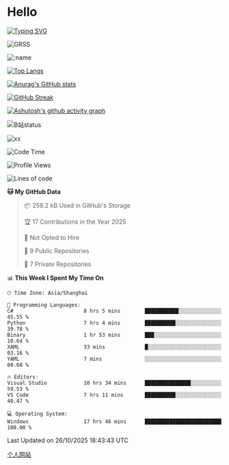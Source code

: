 # Hello


[![Typing SVG](https://readme-typing-svg.demolab.com?font=Fira+Code&pause=1000&color=F78FDE&width=435&lines=Ciallo%ef%bd%9e(%e2%88%a0%e3%83%bb%cf%89%3c+)%e2%8c%92%e2%98%85)](https://git.io/typing-svg)

![GRSS](https://github-readme-steam-card.vercel.app/status/?steamid=76561198221796636&show_in_game_bg=true&show_recent_game_bg=true&animated_avatar=true)

![:name](https://count.getloli.com/get/@hk416?theme=rule34)

[![Top Langs](https://github-readme-stats.vercel.app/api/top-langs/?username=qq583044063qq&locale=cn&hide=javascript,html)](https://github.com/anuraghazra/github-readme-stats)

[![Anurag's GitHub stats](https://github-readme-stats.vercel.app/api?username=qq583044063qq&count_private=true&show_icons=true&locale=cn)](https://github.com/anuraghazra/github-readme-stats)

[![GitHub Streak](https://streak-stats.demolab.com/?user=qq583044063qq&locale=zh_Hans)](https://git.io/streak-stats)

[![Ashutosh's github activity graph](https://github-readme-activity-graph.vercel.app/graph?username=qq583044063qq)](https://github.com/ashutosh00710/github-readme-activity-graph)

![B站status](https://stats.justsong.cn/api/bilibili/?id=3931848&lang=zh-CN)

![xx](xx.gif)

<!--START_SECTION:waka-->
![Code Time](http://img.shields.io/badge/Code%20Time-2%2C071%20hrs%2053%20mins-blue)

![Profile Views](http://img.shields.io/badge/Profile%20Views-1-blue)

![Lines of code](https://img.shields.io/badge/From%20Hello%20World%20I%27ve%20Written-995.0%20thousand%20lines%20of%20code-blue)

**🐱 My GitHub Data** 

> 📦 258.2 kB Used in GitHub's Storage 
 > 
> 🏆 17 Contributions in the Year 2025
 > 
> 🚫 Not Opted to Hire
 > 
> 📜 9 Public Repositories 
 > 
> 🔑 7 Private Repositories 
 > 
📊 **This Week I Spent My Time On** 

```text
🕑︎ Time Zone: Asia/Shanghai

💬 Programming Languages: 
C#                       8 hrs 5 mins        ███████████░░░░░░░░░░░░░░   45.55 % 
Python                   7 hrs 4 mins        ██████████░░░░░░░░░░░░░░░   39.78 % 
Binary                   1 hr 53 mins        ███░░░░░░░░░░░░░░░░░░░░░░   10.64 % 
XAML                     33 mins             █░░░░░░░░░░░░░░░░░░░░░░░░   03.16 % 
YAML                     7 mins              ░░░░░░░░░░░░░░░░░░░░░░░░░   00.68 % 

🔥 Editors: 
Visual Studio            10 hrs 34 mins      ███████████████░░░░░░░░░░   59.53 % 
VS Code                  7 hrs 11 mins       ██████████░░░░░░░░░░░░░░░   40.47 % 

💻 Operating System: 
Windows                  17 hrs 46 mins      █████████████████████████   100.00 % 
```


 Last Updated on 26/10/2025 18:43:43 UTC
<!--END_SECTION:waka-->

[个人网站](https://blog.ayatsukinora.org.cn)
